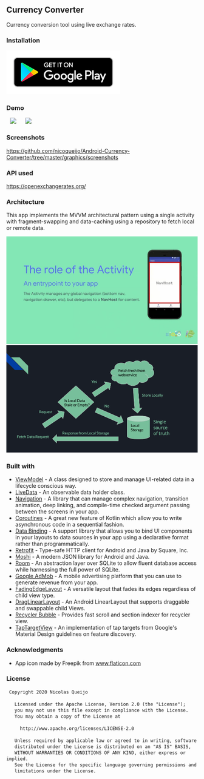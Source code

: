 ## Currency Converter
Currency conversion tool using live exchange rates.

### Installation
<a href="https://play.google.com/store/apps/details?id=com.nicoqueijo.android.currencyconverter" target="_blank">
<img src="graphics/google_play_images/google_play.png" a_blank href="https://play.google.com/store/apps/details?id=com.nicoqueijo.cityskylinequiz">
</a>

### Demo
<p float="left">
  <img src="graphics/demos/demo1.gif" hspace="10" width="250" />
  <img src="graphics/demos/demo2.gif" hspace="10" width="250" /> 
</p>

### Screenshots
https://github.com/nicoqueijo/Android-Currency-Converter/tree/master/graphics/screenshots

### API used
https://openexchangerates.org/

### Architecture
This app implements the MVVM architectural pattern using a single activity with fragment-swapping and data-caching using a repository to fetch local or remote data. 

<img src="graphics/flowcharts/single_activity_diagram.jpg" width="550">
<img src="graphics/flowcharts/data_flow_diagram.png" width="550">

### Built with
* <a href="https://developer.android.com/topic/libraries/architecture/viewmodel" target="_blank">ViewModel</a> - A class designed to store and manage UI-related data in a lifecycle conscious way.
* <a href="https://developer.android.com/topic/libraries/architecture/livedata" target="_blank">LiveData</a> - An observable data holder class.
* <a href="https://developer.android.com/guide/navigation" target="_blank">Navigation</a> - A library that can manage complex navigation, transition animation, deep linking, and compile-time checked argument passing between the screens in your app.
* <a href="https://kotlinlang.org/docs/reference/coroutines-overview.html" target="_blank">Coroutines</a> - A great new feature of Kotlin which allow you to write asynchronous code in a sequential fashion.
* <a href="https://developer.android.com/topic/libraries/data-binding" target="_blank">Data Binding</a> - A support library that allows you to bind UI components in your layouts to data sources in your app using a declarative format rather than programmatically.
* <a href="https://square.github.io/retrofit" target="_blank">Retrofit</a> - Type-safe HTTP client for Android and Java by Square, Inc.
* <a href="https://github.com/square/moshi" target="_blank">Moshi</a> - A modern JSON library for Android and Java.
* <a href="https://developer.android.com/topic/libraries/architecture/room" target="_blank">Room</a> - An abstraction layer over SQLite to allow fluent database access while harnessing the full power of SQLite.
* <a href="https://developers.google.com/admob/android/quick-start" target="_blank">Google AdMob</a> - A mobile advertising platform that you can use to generate revenue from your app.
* <a href="https://github.com/bosphere/Android-FadingEdgeLayout" target="_blank">FadingEdgeLayout</a> - A versatile layout that fades its edges regardless of child view type.
* <a href="https://github.com/justasm/DragLinearLayout" target="_blank">DragLinearLayout</a> - An Android LinearLayout that supports draggable and swappable child Views.
* <a href="https://github.com/FutureMind/recycler-fast-scroll" target="_blank">Recycler Bubble</a> - Provides fast scroll and section indexer for recycler view.
* <a href="https://github.com/KeepSafe/TapTargetView" target="_blank">TapTargetView</a> - An implementation of tap targets from Google's Material Design guidelines on feature discovery.



### Acknowledgments
* App icon made by Freepik from www.flaticon.com

### License
```
 Copyright 2020 Nicolas Queijo

   Licensed under the Apache License, Version 2.0 (the "License");
   you may not use this file except in compliance with the License.
   You may obtain a copy of the License at

     http://www.apache.org/licenses/LICENSE-2.0

   Unless required by applicable law or agreed to in writing, software
   distributed under the License is distributed on an "AS IS" BASIS,
   WITHOUT WARRANTIES OR CONDITIONS OF ANY KIND, either express or implied.
   See the License for the specific language governing permissions and
   limitations under the License.
